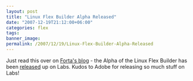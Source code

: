```yaml
---
layout: post
title: "Linux Flex Builder Alpha Released"
date: "2007-12-19T21:12:00+06:00"
categories: flex 
tags: 
banner_image: 
permalink: /2007/12/19/Linux-Flex-Builder-Alpha-Released
---
```


Just read this over on <a href="http://www.forta.com/blog/index.cfm/2007/12/19/Alpha-Of-FlexBuilder-For-Linux-On-Labs">Forta's blog</a> - the Alpha of the Linux Flex Builder has been <a href="http://labs.adobe.com/technologies/flex/flexbuilder_linux/">released</a> up on Labs. Kudos to Adobe for releasing so much stuff on Labs!